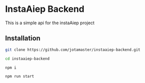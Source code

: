 # InstaAiep Backend


This is a simple api for the instaAiep project

## Installation



```bash
git clone https://github.com/jotamaster/instaaiep-backend.git

cd instaaiep-backend

npm i

npm run start
```
